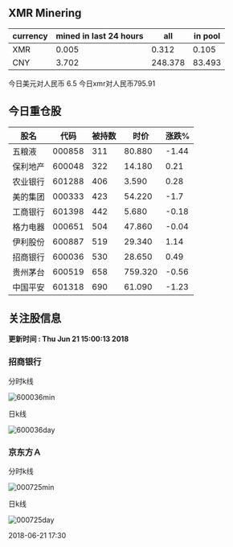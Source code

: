 ## XMR Minering

|currency|mined in last 24 hours|all|in pool|
|---|---|---|---|
|XMR|0.005|0.312|0.105|
|CNY|3.702|248.378|83.493|

今日美元对人民币 6.5	今日xmr对人民币795.91


## 今日重仓股 

|股名|代码|被持数|时价|涨跌%|
|---|---|---|---|---|
|五粮液|000858|311|80.880|-1.44|
|保利地产|600048|322|14.180|0.21|
|农业银行|601288|406|3.590|0.28|
|美的集团|000333|423|54.220|-1.7|
|工商银行|601398|442|5.680|-0.18|
|格力电器|000651|504|47.860|-0.04|
|伊利股份|600887|519|29.340|1.14|
|招商银行|600036|530|28.650|0.49|
|贵州茅台|600519|658|759.320|-0.56|
|中国平安|601318|690|61.090|-1.23|

## 关注股信息
**更新时间 : Thu Jun 21 15:00:13 2018**
### 招商银行 
分时k线

![600036min](http://image.sinajs.cn/newchart/min/n/sh600036.gif)

日k线

![600036day](http://image.sinajs.cn/newchart/daily/n/sh600036.gif)

### 京东方Ａ 
分时k线

![000725min](http://image.sinajs.cn/newchart/min/n/sz000725.gif)

日k线

![000725day](http://image.sinajs.cn/newchart/daily/n/sz000725.gif)

2018-06-21 17:30